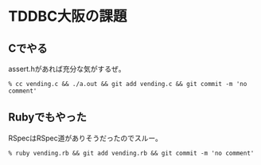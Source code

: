 TDDBC大阪の課題
=============

Cでやる
------

assert.hがあれば充分な気がするぜ。

    % cc vending.c && ./a.out && git add vending.c && git commit -m 'no comment'


Rubyでもやった
-------------

RSpecはRSpec道がありそうだったのでスルー。

    % ruby vending.rb && git add vending.rb && git commit -m 'no comment' 


